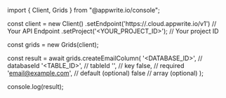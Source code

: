 import { Client, Grids } from "@appwrite.io/console";

const client = new Client()
    .setEndpoint('https://<REGION>.cloud.appwrite.io/v1') // Your API Endpoint
    .setProject('<YOUR_PROJECT_ID>'); // Your project ID

const grids = new Grids(client);

const result = await grids.createEmailColumn(
    '<DATABASE_ID>', // databaseId
    '<TABLE_ID>', // tableId
    '', // key
    false, // required
    'email@example.com', // default (optional)
    false // array (optional)
);

console.log(result);
